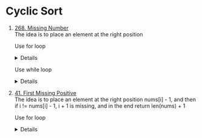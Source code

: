 # Cyclic Sort
1. [268. Missing Number](https://leetcode.com/problems/missing-number)  
   The idea is to place an element at the right position
   
   Use for loop
   <details>

      ```python
      def missingNumber(self, nums: List[int]) -> int:
        for i in range(len(nums)):
            rightPos = nums[i]
            while rightPos < len(nums) and nums[rightPos] != nums[i]:
                nums[i], nums[rightPos] = nums[rightPos], nums[i]
                rightPos = nums[i]

        for i in range(len(nums)):
            if nums[i] != i:
                return i
        
        return len(nums)    
      ```
   </details>

   Use while loop
   <details>

      ```python
       def missingNumber(self, nums: List[int]) -> int:
           i = 0
           while i < len(nums):
               rightPos = nums[i]
               if rightPos < len(nums) and nums[rightPos] != nums[i]:
                   nums[i], nums[rightPos] = nums[rightPos], nums[i]
               else:
                   i += 1
           
           for i in range(len(nums)):
               if i != nums[i]:
                   return i
           
           return len(nums) 
      ```
   </details>

1. [41. First Missing Positive](https://leetcode.com/problems/first-missing-positive/)  
   The idea is to place an element at the right position nums[i] - 1, and then if i != nums[i] - 1, i + 1 is missing, and in the end return len(nums) + 1
   
   Use for loop
   <details>

      ```python
       def firstMissingPositive(self, nums: List[int]) -> int:
           i = 0
           while i < len(nums):
               rightPos = nums[i] - 1
               if 0 <= rightPos < len(nums) and nums[rightPos] != nums[i]:
                   nums[i], nums[rightPos] = nums[rightPos], nums[i]
               else:
                   i += 1
           
           for i in range(len(nums)):
               if i != nums[i] - 1:
                   return i + 1
           
           return len(nums) + 1  
      ```
   </details>

